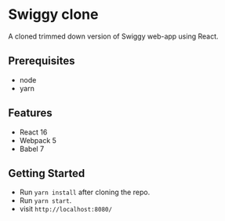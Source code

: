 # Swiggy clone

A cloned trimmed down version of Swiggy web-app using React.

## Prerequisites
* node
* yarn 

## Features

- React 16
- Webpack 5
- Babel 7

## Getting Started
- Run `yarn install` after cloning the repo.
- Run `yarn start`.
- visit `http://localhost:8080/`
